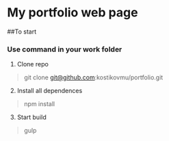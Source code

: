 # My portfolio web page

##To start

### Use command in your work folder

1. Clone repo

> git clone git@github.com:kostikovmu/portfolio.git

2. Install all dependences

> npm install

3. Start build

> gulp
